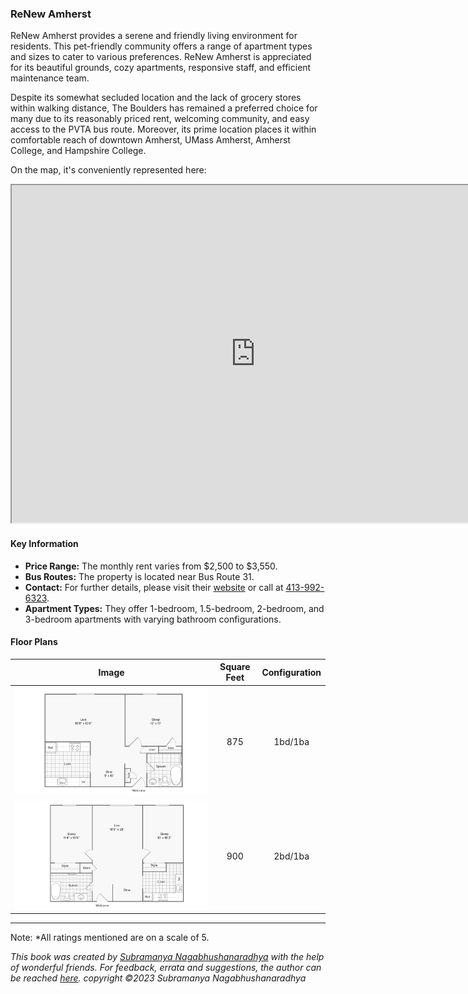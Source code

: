 ### ReNew Amherst

ReNew Amherst provides a serene and friendly living environment for residents. This pet-friendly community offers a range of apartment types and sizes to cater to various preferences. ReNew Amherst is appreciated for its beautiful grounds, cozy apartments, responsive staff, and efficient maintenance team.

Despite its somewhat secluded location and the lack of grocery stores within walking distance, The Boulders has remained a preferred choice for many due to its reasonably priced rent, welcoming community, and easy access to the PVTA bus route. Moreover, its prime location places it within comfortable reach of downtown Amherst, UMass Amherst, Amherst College, and Hampshire College.

On the map, it's conveniently represented here:
<iframe src="https://www.google.com/maps/d/embed?mid=1ddSS7rcQ2SjvY_cZP1IOnM1r2MgYfZU&ehbc=2E312F" width="780" height="540"></iframe>

#### Key Information
- **Price Range:** The monthly rent varies from $2,500 to $3,550.
- **Bus Routes:** The property is located near Bus Route 31.
- **Contact:** For further details, please visit their [website](https://www.renewamherst.com) or call at [413-992-6323](tel:413-992-6323).
- **Apartment Types:** They offer 1-bedroom, 1.5-bedroom, 2-bedroom, and 3-bedroom apartments with varying bathroom configurations.

#### Floor Plans
| Image | Square Feet | Configuration |
| :---: | :---: | :---: |
| ![Floor Plan 1](/assets/renew_floorplan_1.jpeg) | 875 | 1bd/1ba |
| ![Floor Plan 2](/assets/renew_floorplan_2.jpeg) | 900 | 2bd/1ba |

---
Note: 
*All ratings mentioned are on a scale of 5.

*This book was created by [Subramanya Nagabhushanaradhya](https://subramanya.ai) with the help of wonderful friends. For feedback, errata and suggestions, the author can be reached [here](https://www.linkedin.com/in/nsubramanya). copyright ©2023 Subramanya Nagabhushanaradhya*